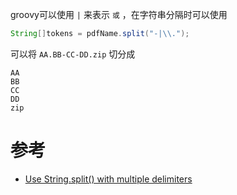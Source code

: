 groovy可以使用 `|` 来表示 `或` ，在字符串分隔时可以使用

```groovy
String[]tokens = pdfName.split("-|\\.");
```

可以将 `AA.BB-CC-DD.zip` 切分成

```
AA
BB
CC
DD
zip
```

# 参考

* [Use String.split() with multiple delimiters](https://stackoverflow.com/questions/5993779/use-string-split-with-multiple-delimiters)